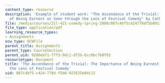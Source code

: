 ```yaml
---
content_type: resource
description: 'Example of student work: "The Ascendance of the Trivial: The Importance
  of Being Earnest as Seen through the Lens of Festival Comedy" by Catherine Redfield.'
file: /media/courses/21l-421-comedy-spring-2008/807c4bf5c424778df5b0923525e84c12_redfield_earnest.pdf
file_type: application/pdf
learning_resource_types:
- Assignments
ocw_type: OCWFile
parent_title: Assignments
parent_type: CourseSection
parent_uid: 9208ebf1-f7f3-9dc1-df3b-6cc0bc7b0f93
resourcetype: Document
title: 'The Ascendance of the Trivial: The Importance of Being Earnest as Seen through
  the Lens of Festival Comedy'
uid: 807c4bf5-c424-778d-f5b0-923525e84c12
---
```

